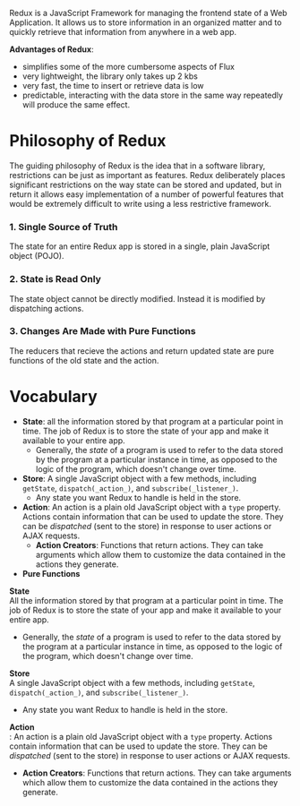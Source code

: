 Redux is a JavaScript Framework for managing the frontend state of a Web Application. It allows us to store information in an organized matter and to quickly retrieve that information from anywhere in a web app. 

**Advantages of Redux**:
- simplifies some of the more cumbersome aspects of Flux
- very lightweight, the library only takes up 2 kbs
- very fast, the time to insert or retrieve data is low
- predictable, interacting with the data store in the same way repeatedly will produce the same effect.

# Philosophy of Redux

The guiding philosophy of Redux is the idea that in a software library, restrictions can be just as important as features. Redux deliberately places significant restrictions on the way state can be stored and updated, but in return it allows easy implementation of a number of powerful features that would be extremely difficult to write using a less restrictive framework. 

### 1. Single Source of Truth 
The state for an entire Redux app is stored in a single, plain JavaScript object (POJO).

### 2. State is Read Only
The state object cannot be directly modified. Instead it is modified by dispatching actions.

### 3. Changes Are Made with Pure Functions
The reducers that recieve the actions and return updated state are pure functions of the old state and the action. 

# Vocabulary

- **State**: all the information stored by that program at a particular point in time. The job of Redux is to store the state of your app and make it available to your entire app. 
  - Generally, the _state_ of a program is used to refer to the data stored by the program at a particular instance in time, as opposed to the logic of the program, which doesn't change over time. 
- **Store**: A single JavaScript object with a few methods, including `getState`, `dispatch(_action_)`, and `subscribe(_listener_)`. 
  - Any state you want Redux to handle is held in the store. 
- **Action**: An action is a plain old JavaScript object with a `type` property. Actions contain information that can be used to update the store. They can be _dispatched_ (sent to the store) in response to user actions or AJAX requests. 
  - **Action Creators**: Functions that return actions. They can take arguments which allow them to customize the data contained in the actions they generate. 
- **Pure Functions** 

**State**  
All the information stored by that program at a particular point in time. The job of Redux is to store the state of your app and make it available to your entire app.
- Generally, the _state_ of a program is used to refer to the data stored by the program at a particular instance in time, as opposed to the logic of the program, which doesn't change over time. 

**Store**  
A single JavaScript object with a few methods, including `getState`, `dispatch(_action_)`, and `subscribe(_listener_)`. 
- Any state you want Redux to handle is held in the store.


**Action**  
: An action is a plain old JavaScript object with a `type` property. Actions contain information that can be used to update the store. They can be _dispatched_ (sent to the store) in response to user actions or AJAX requests. 
- **Action Creators**: Functions that return actions. They can take arguments which allow them to customize the data contained in the actions they generate.
